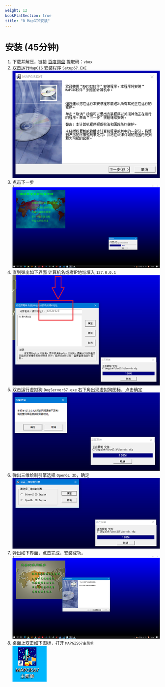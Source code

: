 ```yaml
---
weight: 12
bookFlatSection: true
title: "0 MapGIS安装"
---
```


# 安装 (45分钟)

1. 下载并解压，链接 [百度网盘](https://pan.baidu.com/s/1OUw4IkpgwhjY8RlhL7zcYA) 提取码：`vbox` 
2. 双击运行`MapGIS` 安装程序 `Setup67.EXE`
    ![avatar](1.png)
3. 点击下一步
    ![avatar](2.png)
4. 直到弹出如下界面 计算机名或者IP地址填入 `127.0.0.1`
    ![avatar](3.png)
5. 双击运行虚拟狗 `DogServer67.exe`
    右下角出现虚拟狗图标，点击确定
    ![avatar](4.png)
6. 弹出三维绘制引擎选择 `OpenGL 3D`，确定
    ![avatar](5.png)
7. 弹出如下界面，点击完成，安装成功。
    ![avatar](6.png)
8. 桌面上双击如下图标，打开 `MAPGIS67主菜单`  
    ![avatar](7.png)
